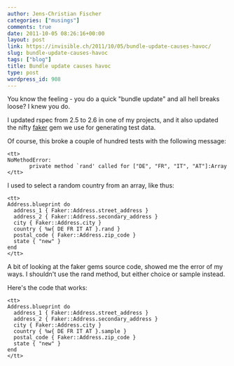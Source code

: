 ```yaml
---
author: Jens-Christian Fischer
categories: ["musings"]
comments: true
date: 2011-10-05 08:26:16+00:00
layout: post
link: https://invisible.ch/2011/10/05/bundle-update-causes-havoc/
slug: bundle-update-causes-havoc
tags: ["blog"]
title: Bundle update causes havoc
type: post
wordpress_id: 908
---
```


You know the feeling - you do a quick "bundle update" and all hell breaks loose? I knew you do.

I updated rspec from 2.5 to 2.6 in one of my projects, and it also updated the nifty [faker](https://faker.rubyforge.org/) gem we use for generating test data.

Of course, this broke a couple of hundred tests with the following message:


    
    <tt>
    NoMethodError:
           private method `rand' called for ["DE", "FR", "IT", "AT"]:Array
    </tt>



I used to select a random country from an array, like thus:


    
    <tt>
    Address.blueprint do
      address_1 { Faker::Address.street_address }
      address_2 { Faker::Address.secondary_address }
      city { Faker::Address.city }
      country { %w{ DE FR IT AT }.rand }
      postal_code { Faker::Address.zip_code }
      state { "new" }
    end
    </tt>



A bit of looking at the faker gems source code, showed me the error of my ways. I shouldn't use the rand method, but either choice or sample instead.

Here's the code that works:


    
    <tt>
    Address.blueprint do
      address_1 { Faker::Address.street_address }
      address_2 { Faker::Address.secondary_address }
      city { Faker::Address.city }
      country { %w{ DE FR IT AT }.sample }
      postal_code { Faker::Address.zip_code }
      state { "new" }
    end
    </tt>




